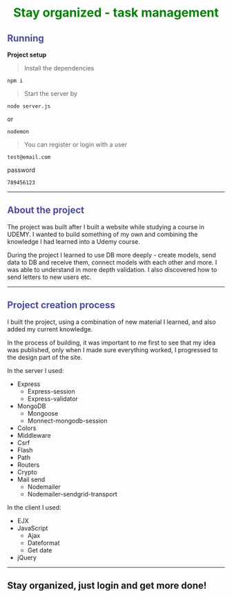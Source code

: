 <h1 style="text-align: center; color: green;"><b>Stay organized - task management</b></h1>

<h2 style="color: rgb(76, 76, 155);">Running</h2>

<b>Project setup</b>

> Install the dependencies
```
npm i
```
> Start the server by
```
node server.js
```
or
```
nodemon
```
> You can register or login with a user
```
test@email.com
```
password
```
789456123
```

<hr/>
<h2 style="color: rgb(76, 76, 155);">About the project</h2>
The project was built after I built a website while studying a course in UDEMY. I wanted to build something of my own and combining the knowledge I had learned into a Udemy course.

During the project I learned to use DB more deeply - create models, send data to DB and receive them, connect models with each other and more. I was able to understand in more depth validation. I also discovered how to send letters to new users etc.

<hr/>

<h2 style="color: rgb(76, 76, 155);">Project creation process</h2>

I built the project, using a combination of new material I learned, and also added my current knowledge.

In the process of building, it was important to me first to see that my idea was published, only when I made sure everything worked, I progressed to the design part of the site.


In the server I used:

- Express
   - Express-session
   - Express-validator
- MongoDB
    - Mongoose
    - Monnect-mongodb-session
- Colors
- Middleware
- Csrf
- Flash
- Path
- Routers
- Crypto
- Mail send
    - Nodemailer
    - Nodemailer-sendgrid-transport

In the client I used:

- EJX
- JavaScript
  - Ajax
  - Dateformat
  - Get date
- jQuery

<hr/>

## Stay organized, just login and get more done!